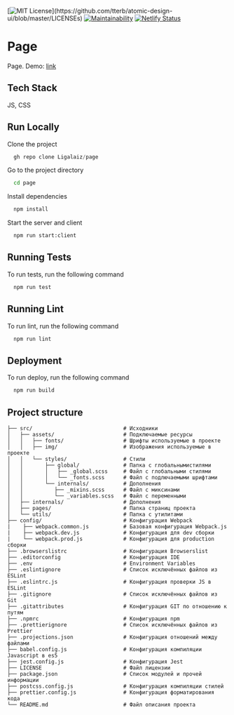 [![MIT License](https://img.shields.io/apm/l/atomic-design-ui.svg?)](https://github.com/tterb/atomic-design-ui/blob/master/LICENSEs) [![Maintainability](https://api.codeclimate.com/v1/badges/623fa261171c5165dbfa/maintainability)](https://codeclimate.com/github/Ligalaiz/page/maintainability) [![Netlify Status](https://api.netlify.com/api/v1/badges/f2ee8e78-8a81-4e0c-bbd9-f3de746329f1/deploy-status)](https://app.netlify.com/sites/page-ligalaiz/deploys)

# Page

Page. Demo: [link](https://page-ligalaiz.netlify.app/page.html/)

## Tech Stack

JS, CSS

## Run Locally

Clone the project

```js
  gh repo clone Ligalaiz/page
```

Go to the project directory

```bash
  cd page
```

Install dependencies

```bash
  npm install
```

Start the server and client

```bash
  npm run start:client
```

## Running Tests

To run tests, run the following command

```js
  npm run test
```

## Running Lint

To run lint, run the following command

```js
  npm run lint
```

## Deployment

To run deploy, run the following command

```js
  npm run build
```

## Project structure

```
├── src/                             # Исходники
│   ├── assets/                      # Подключаемые ресурсы
│   │   ├── fonts/                   # Шрифты используемые в проекте
│   │   ├── img/                     # Изображения используемые в проекте
│   │   └── styles/                  # Стили
│   │       ├── global/              # Папка с глобальнымистилями
│   │       │   ├── _global.scss     # Файл с глобальными стилями
│   │       │   └── _fonts.scss      # Файл с подлючаемыми шрифтами
│   │       └── internals/           # Дополнения
│   │          ├── _mixins.scss      # Файл с миксинами
│   │          └── _variables.scss   # Файл с переменными
│   ├── internals/                   # Дополнения
│   ├── pages/                       # Папка страниц проекта
│   └── utils/                       # Папка с утилитами
├── config/                          # Конфигурация Webpack
|    ├── webpack.common.js           # Базовая конфигурация Webpack.js
|    ├── webpack.dev.js              # Конфигурация для dev сборки
|    └── webpack.prod.js             # Конфигурация для production сборки
├── .browserslistrc                  # Конфигурация Browserslist
├── .editorconfig                    # Конфигурация IDE
├── .env                             # Environment Variables
├── .eslintignore                    # Список исключённых файлов из ESLint
├── .eslintrc.js                     # Конфигурация проверки JS в ESLint
├── .gitignore                       # Список исключённых файлов из Git
├── .gitattributes                   # Конфигурация GIT по отношению к путям
├── .npmrc                           # Конфигурация npm
├── .prettierignore                  # Список исключённых файлов из Prettier
├── .projections.json                # Конфигурация отношений между файлами
├── babel.config.js                  # Конфигурация компиляции Javascript в es5
├── jest.config.js                   # Конфигурация Jest
├── LICENSE                          # Файл лицензии
├── package.json                     # Список модулей и прочей информации
├── postcss.config.js                # Конфигурация компиляции стилей
├── prettier.config.js               # Конфигурация форматирования кода
└── README.md                        # Файл описания проекта
```
